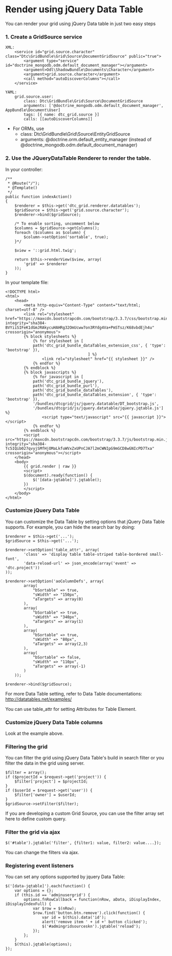 Render using jQuery Data Table
==============================

You can render your grid using jQuery Data table in just two easy steps

### 1. Create a GridSource service

    XML:
        <service id="grid.source.character" class="Dtc\GridBundle\Grid\Source\DocumentGridSource" public="true">
            <argument type="service" id="doctrine_mongodb.odm.default_document_manager"></argument>
            <argument>Odl\ShadowBundle\Documents\Character</argument>
            <argument>grid.source.character</argument>
            <call method="autoDiscoverColumns"></call>
        </service>
    
    YAML:
        grid.source.user:
            class: Dtc\GridBundle\Grid\Source\DocumentGridSource
            arguments: ['@doctrine_mongodb.odm.default_document_manager', AppBundle\Document\User]
            tags: [{ name: dtc_grid.source }]
            calls: [[autoDiscoverColumns]]

 * For ORMs, use
    * class: Dtc\GridBundle\Grid\Source\EntityGridSource
    * arguments: @doctrine.orm.default_entity_manager (instead of @doctrine_mongodb.odm.default_document_manager)

### 2. Use the JQueryDataTable Renderer to render the table.

In your controller:

    /**
     * @Route("/");
     * @Template()
     */
    public function indexAction()
    {
        $renderer = $this->get('dtc_grid.renderer.datatables');
        $gridSource = $this->get('grid.source.character');
        $renderer->bind($gridSource);

        /* To enable sorting, uncomment below
        $columns = $gridSource->getColumns();
        foreach ($columns as $column) {
            $column->setOption('sortable', true);
        }*/

        $view = '::grid.html.twig';

        return $this->renderView($view, array(
            'grid' => $renderer
        ));
    }


In your template file:

    <!DOCTYPE html>
    <html>
        <head>
            <meta http-equiv="Content-Type" content="text/html; charset=utf-8" />
			<link rel="stylesheet" href="https://maxcdn.bootstrapcdn.com/bootstrap/3.3.7/css/bootstrap.min.css" integrity="sha384-BVYiiSIFeK1dGmJRAkycuHAHRg32OmUcww7on3RYdg4Va+PmSTsz/K68vbdEjh4u" crossorigin="anonymous">
			{% block stylesheets %}
				{% for stylesheet in [
				path('dtc_grid_bundle_dataTables_extension_css', { 'type': 'bootstrap' }),
										] %}
					<link rel="stylesheet" href="{{ stylesheet }}" />
				{% endfor %}
			{% endblock %}
			{% block javascripts %}
				{% for javascript in [
				path('dtc_grid_bundle_jquery'),
				path('dtc_grid_bundle_purl'),
				path('dtc_grid_bundle_dataTables'),
				path('dtc_grid_bundle_dataTables_extension', { 'type': 'bootstrap' }),
				'/bundles/dtcgrid/js/jquery.datatable/DT_bootstrap.js',
				'/bundles/dtcgrid/js/jquery.datatable/jquery.jqtable.js'] %}
					<script type="text/javascript" src="{{ javascript }}"></script>
				{% endfor %}
			{% endblock %}
			<script src="https://maxcdn.bootstrapcdn.com/bootstrap/3.3.7/js/bootstrap.min.js" integrity="sha384-Tc5IQib027qvyjSMfHjOMaLkfuWVxZxUPnCJA7l2mCWNIpG9mGCD8wGNIcPD7Txa" crossorigin="anonymous"></script>
        </head>
        <body>
            {{ grid.render | raw }}
            <script>
            $(document).ready(function() {
                $('[data-jqtable]').jqtable();
            })
            </script>
        </body>
    </html>

### Customize jQuery Data Table

You can customize the Data Table by setting options that jQuery Data Table
supports. For example, you can hide the search bar by doing:

    $renderer = $this->get('...');
    $gridSource = $this->get('...');

    $renderer->setOption('table_attr', array(
            'class' => 'display table table-striped table-bordered small-font',
            'data-reload-url' => json_encode(array('event' => 'dtc.project'))
    ));

    $renderer->setOption('aoColumnDefs', array(
            array(
                "bSortable" => true,
                "sWidth" => "150px",
                "aTargets" => array(0)
            ),
            array(
                "bSortable" => true,
                "sWidth" => "340px",
                "aTargets" => array(1)
            ),
            array(
                "bSortable" => true,
                "sWidth" => "80px",
                "aTargets" => array(2,3)
            ),
            array(
                "bSortable" => false,
                "sWidth" => "110px",
                "aTargets" => array(-1)
            )
        ));

    $renderer->bind($gridSource);

For more Data Table setting, refer to Data Table documentations:
http://datatables.net/examples/

You can use table_attr for setting Attributes for Table Element.

### Customize jQuery Data Table columns

Look at the example above.

### Filtering the grid

You can filter the grid using jQuery Data Table's build in search filter or you
filter the data in the grid using server.

    $filter = array();
    if ($projectId = $request->get('project')) {
        $filter['project'] = $projectId;
    }
    if ($userId = $request->get('user')) {
        $filter['owner'] = $userId;
    }
    $gridSource->setFilter($filter);

If you are developing a custom Grid Source, you can use the filter array set here
to define custom query.

### Filter the grid via ajax

    $('#table').jqtable('filter', {filter1: value, filter2: value....});

You can change the filters via ajax.

### Registering event listeners

You can set any options supported by jquery Data Table:

    $('[data-jqtable]').each(function() {
        var options = {};
        if (this.id == 'adminusergrid') {
            options.fnRowCallback = function(nRow, aData, iDisplayIndex, iDisplayIndexFull) {
                var $row = $(nRow);
                $row.find('button.btn.remove').click(function() {
                    var id = $(this).data('id');
                    alert('remove item ' + id +' button clicked');
                    $('#admingridsourceskn').jqtable('reload');
                });
            };
        }
        $(this).jqtable(options);
    });

